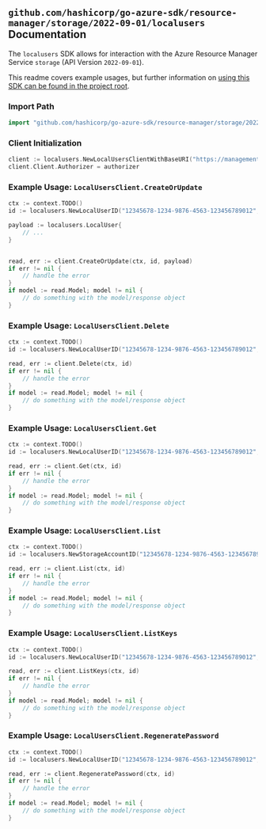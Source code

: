 
## `github.com/hashicorp/go-azure-sdk/resource-manager/storage/2022-09-01/localusers` Documentation

The `localusers` SDK allows for interaction with the Azure Resource Manager Service `storage` (API Version `2022-09-01`).

This readme covers example usages, but further information on [using this SDK can be found in the project root](https://github.com/hashicorp/go-azure-sdk/tree/main/docs).

### Import Path

```go
import "github.com/hashicorp/go-azure-sdk/resource-manager/storage/2022-09-01/localusers"
```


### Client Initialization

```go
client := localusers.NewLocalUsersClientWithBaseURI("https://management.azure.com")
client.Client.Authorizer = authorizer
```


### Example Usage: `LocalUsersClient.CreateOrUpdate`

```go
ctx := context.TODO()
id := localusers.NewLocalUserID("12345678-1234-9876-4563-123456789012", "example-resource-group", "storageAccountValue", "localUserValue")

payload := localusers.LocalUser{
	// ...
}


read, err := client.CreateOrUpdate(ctx, id, payload)
if err != nil {
	// handle the error
}
if model := read.Model; model != nil {
	// do something with the model/response object
}
```


### Example Usage: `LocalUsersClient.Delete`

```go
ctx := context.TODO()
id := localusers.NewLocalUserID("12345678-1234-9876-4563-123456789012", "example-resource-group", "storageAccountValue", "localUserValue")

read, err := client.Delete(ctx, id)
if err != nil {
	// handle the error
}
if model := read.Model; model != nil {
	// do something with the model/response object
}
```


### Example Usage: `LocalUsersClient.Get`

```go
ctx := context.TODO()
id := localusers.NewLocalUserID("12345678-1234-9876-4563-123456789012", "example-resource-group", "storageAccountValue", "localUserValue")

read, err := client.Get(ctx, id)
if err != nil {
	// handle the error
}
if model := read.Model; model != nil {
	// do something with the model/response object
}
```


### Example Usage: `LocalUsersClient.List`

```go
ctx := context.TODO()
id := localusers.NewStorageAccountID("12345678-1234-9876-4563-123456789012", "example-resource-group", "storageAccountValue")

read, err := client.List(ctx, id)
if err != nil {
	// handle the error
}
if model := read.Model; model != nil {
	// do something with the model/response object
}
```


### Example Usage: `LocalUsersClient.ListKeys`

```go
ctx := context.TODO()
id := localusers.NewLocalUserID("12345678-1234-9876-4563-123456789012", "example-resource-group", "storageAccountValue", "localUserValue")

read, err := client.ListKeys(ctx, id)
if err != nil {
	// handle the error
}
if model := read.Model; model != nil {
	// do something with the model/response object
}
```


### Example Usage: `LocalUsersClient.RegeneratePassword`

```go
ctx := context.TODO()
id := localusers.NewLocalUserID("12345678-1234-9876-4563-123456789012", "example-resource-group", "storageAccountValue", "localUserValue")

read, err := client.RegeneratePassword(ctx, id)
if err != nil {
	// handle the error
}
if model := read.Model; model != nil {
	// do something with the model/response object
}
```
